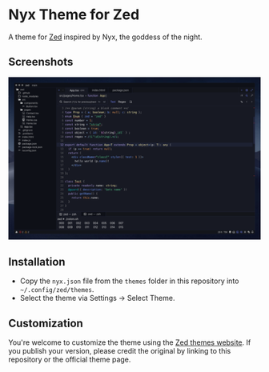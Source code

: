 # Nyx Theme for Zed

A theme for [Zed](https://zed.dev) inspired by Nyx, the goddess of the night.

## Screenshots

![Screenshot](screenshots/nyx-dark.png)

## Installation

- Copy the `nyx.json` file from the `themes` folder in this repository into `~/.config/zed/themes`.
- Select the theme via Settings → Select Theme.

## Customization

You're welcome to customize the theme using the [Zed themes website](https://zed-themes.com/themes/5la7FJihjMqAn8-4GLKAN). If you publish your version, please credit the original by linking to this repository or the official theme page.
